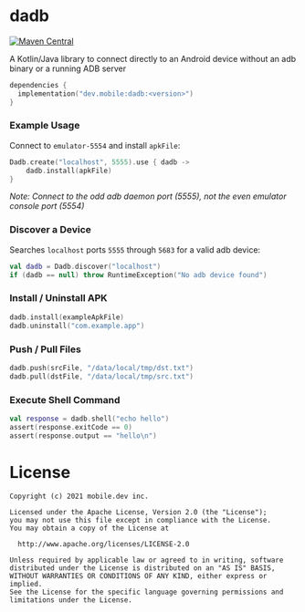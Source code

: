 # dadb

[![Maven Central](https://img.shields.io/maven-central/v/dev.mobile/dadb.svg)](https://mvnrepository.com/artifact/dev.mobile/dadb)

A Kotlin/Java library to connect directly to an Android device without an adb binary or a running ADB server

```kotlin
dependencies {
  implementation("dev.mobile:dadb:<version>")
}
```

### Example Usage

Connect to `emulator-5554` and install `apkFile`:

```kotlin
Dadb.create("localhost", 5555).use { dadb ->
    dadb.install(apkFile)
}
```

*Note: Connect to the odd adb daemon port (5555), not the even emulator console port (5554)*

### Discover a Device

Searches `localhost` ports `5555` through `5683` for a valid adb device:  

```kotlin
val dadb = Dadb.discover("localhost")
if (dadb == null) throw RuntimeException("No adb device found")
```

### Install / Uninstall APK

```kotlin
dadb.install(exampleApkFile)
dadb.uninstall("com.example.app")
```

### Push / Pull Files

```kotlin
dadb.push(srcFile, "/data/local/tmp/dst.txt")
dadb.pull(dstFile, "/data/local/tmp/src.txt")
```

### Execute Shell Command

```kotlin
val response = dadb.shell("echo hello")
assert(response.exitCode == 0)
assert(response.output == "hello\n")
```

# License

```
Copyright (c) 2021 mobile.dev inc.

Licensed under the Apache License, Version 2.0 (the "License");
you may not use this file except in compliance with the License.
You may obtain a copy of the License at

  http://www.apache.org/licenses/LICENSE-2.0

Unless required by applicable law or agreed to in writing, software
distributed under the License is distributed on an "AS IS" BASIS,
WITHOUT WARRANTIES OR CONDITIONS OF ANY KIND, either express or implied.
See the License for the specific language governing permissions and
limitations under the License.
```
